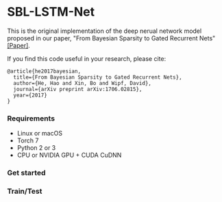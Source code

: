 # SBL-LSTM-Net

This is the original implementation of the deep nerual network model proposed in our paper, "From Bayesian Sparsity to Gated Recurrent Nets"[[Paper]](https://arxiv.org/abs/1706.02815).

If you find this code useful in your research, please cite:

    @article{he2017bayesian,
      title={From Bayesian Sparsity to Gated Recurrent Nets},
      author={He, Hao and Xin, Bo and Wipf, David},
      journal={arXiv preprint arXiv:1706.02815},
      year={2017}
    }
    
### Requirements
- Linux or macOS
- Torch 7 
- Python 2 or 3
- CPU or NVIDIA GPU + CUDA CuDNN

### Get started

### Train/Test


